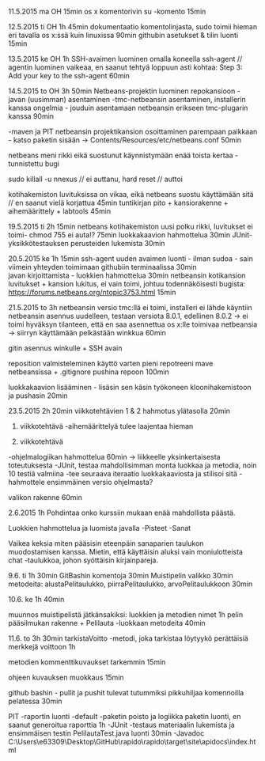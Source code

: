 11.5.2015 ma OH 15min
os x komentorivin su -komento 15min

12.5.2015 ti OH 1h 45min
dokumentaatio komentolinjasta, sudo toimii hieman eri tavalla os x:ssä kuin linuxissa 90min
githubin asetukset & tilin luonti 15min

13.5.2015 ke OH 1h
SSH-avaimen luominen omalla koneella
ssh-agent // agentin luominen vaikeaa, en saanut tehtyä loppuun asti kohtaa:  Step 3: Add your key to the ssh-agent 60min


14.5.2015 to OH 3h 50min
Netbeans-projektin luominen repokansioon 
-javan (uusimman) asentaminen
-tmc-netbeansin asentaminen, installerin kanssa ongelmia - jouduin asentamaan netbeansin erikseen
tmc-plugarin kanssa 90min

-maven ja PIT
netbeansin projektikansion osoittaminen parempaan paikkaan - katso paketin sisään ->
Contents/Resources/etc/netbeans.conf 50min

netbeans meni rikki eikä suostunut käynnistymään enää toista kertaa - tunnistettu bugi

sudo killall -u nnexus // ei auttanu,
hard reset // auttoi

kotihakemiston luvituksissa on vikaa, eikä netbeans suostu käyttämään sitä // en saanut vielä korjattua 45min
tuntikirjan pito + kansiorakenne + aihemäärittely + labtools 45min

19.5.2015 ti 2h 15min
netbeans kotihakemiston uusi polku rikki, luvitukset ei toimi- chmod 755 ei auta!?	75min
luokkakaavion hahmottelua 30min
JUnit-yksikkötestauksen perusteiden lukemista 30min	   
	 
20.5.2015 ke 1h 15min 
ssh-agent
uuden avaimen luonti - ilman sudoa - sain viimein yhteyden toimimaan githubiin terminaalissa 30min 	
javan kirjoittamista - luokkien hahmottelua 30min
netbeansin kotikansion luvitukset + kansion lukitus, ei vain toimi,
johtuu todennäköisesti bugista: https://forums.netbeans.org/ntopic3753.html 15min
	
21.5.2015 to 3h	
netbeansin versio tmc:llä ei toimi, installeri ei lähde käyntiin
netbeansin asennus uudelleen, testaan versiota 8.0.1, edellinen 8.0.2  -> ei toimi 
hyväksyn tilanteen, että en saa asennettua os x:lle toimivaa netbeansia -> siirryn käyttämään pelkästään winkkua 60min

gitin asennus winkulle + SSH avain 

reposition valmisteleminen käyttö varten 
pieni repotreeni 
mave netbeansissa + .gitignore pushina repoon 100min

luokkakaavion lisääminen - lisäsin sen käsin työkoneen kloonihakemistoon ja pushasin 20min

23.5.2015 2h 20min
viikkotehtävien 1 & 2  hahmotus ylätasolla 20min
1. viikkotehtävä
-aihemäärittelyä tulee laajentaa hieman

2. viikkotehtävä

-ohjelmalogiikan hahmottelua 60min
-> liikkeelle yksinkertaisesta toteutuksesta
-JUnit, testaa mahdollisimman monta luokkaa ja metodia, noin 10 testiä valmiina
-tee seuraava iteraatio luokkakaaviosta ja stilisoi sitä
-hahmottele ensimmäinen versio ohjelmasta?
	
valikon rakenne 60min

2.6.2015 1h
Pohdintaa onko kurssiin mukaan enää mahdollista päästä. 

Luokkien hahmottelua ja luomista javalla
	-Pisteet
	-Sanat

Vaikea keksia miten pääsisin eteenpäin sanaparien taulukon muodostamisen kanssa. Mietin, että käyttäisin
aluksi vain moniulotteista chat -taulukkoa, johon syöttäisin kirjainpareja.

9.6. ti 1h 30min
GitBashin komentoja 30min
Muistipelin valikko 30min
metodeita: alustaPelitaulukko, piirraPelitaulukko, arvoPelitaulukkoon	30min

10.6. ke 1h 40min

muunnos muistipelistä jätkänsakiksi: luokkien ja metodien nimet 1h
pelin pääsilmukan rakenne + Pelilauta -luokkaan metodeita 40min

11.6. to 3h 30min
tarkistaVoitto -metodi, joka tarkistaa löytyykö perättäisiä merkkejä voittoon 1h

metodien kommenttikuvaukset tarkemmin 15min

ohjeen kuvauksen muokkaus 15min

github bashin - pullit ja pushit tulevat tutummiksi pikkuhiljaa komennoilla pelatessa 30min

PIT -raportin luonti
	-default -paketin poisto ja logiikka paketin luonti, en saanut generoitua raporttia 1h
	-JUnit -testaus materiaalin lukemista ja ensimmäisen testin PelilautaTest.java luonti 30min
	-Javadoc C:\Users\e63309\Desktop\GitHub\rapido\rapido\target\site\apidocs\index.html

